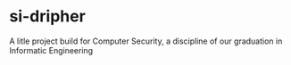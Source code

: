 # si-dripher
A litle project build for Computer Security, a discipline of our graduation in Informatic Engineering
